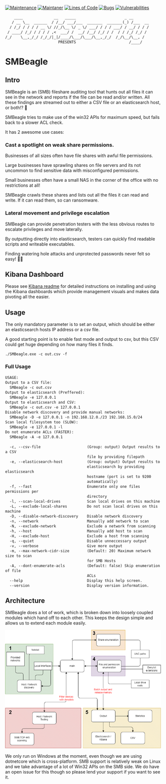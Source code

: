 [![Maintenance](https://img.shields.io/badge/Maintained%3F-yes-green.svg)](https://GitHub.com/punk-security/pwnspoof/graphs/commit-activity)
[![Maintaner](https://img.shields.io/badge/maintainer-PunkSecurity-blue)](https://www.punksecurity.co.uk)
[![Lines of Code](https://sonarcloud.io/api/project_badges/measure?project=punk-security_SMBeagle&metric=ncloc)](https://sonarcloud.io/summary/new_code?id=punk-security_SMBeagle)
[![Bugs](https://sonarcloud.io/api/project_badges/measure?project=punk-security_SMBeagle&metric=bugs)](https://sonarcloud.io/summary/new_code?id=punk-security_SMBeagle)
[![Vulnerabilities](https://sonarcloud.io/api/project_badges/measure?project=punk-security_SMBeagle&metric=vulnerabilities)](https://sonarcloud.io/summary/new_code?id=punk-security_SMBeagle)

```
    ____              __   _____                      _ __       
   / __ \__  ______  / /__/ ___/___  _______  _______(_) /___  __
  / /_/ / / / / __ \/ //_/\__ \/ _ \/ ___/ / / / ___/ / __/ / / /
 / ____/ /_/ / / / / ,<  ___/ /  __/ /__/ /_/ / /  / / /_/ /_/ / 
/_/    \__,_/_/ /_/_/|_|/____/\___/\___/\__,_/_/  /_/\__/\__, /  
                        PRESENTS                        /____/   
```                                                       
    
# SMBeagle

## Intro

SMBeagle is an (SMB) fileshare auditing tool that hunts out all files it can see in the network 
and reports if the file can be read and/or written.  All these findings are streamed out to either
a CSV file or an elasticsearch host, or both!?  🚀

SMBeagle tries to make use of the win32 APIs for maximum speed, but fails back to a slower ACL check.

It has 2 awesome use cases:

### Cast a spotlight on weak share permissions.
Businesses of all sizes often have file shares with awful file permissions.  

Large businesses have sprawling shares on file servers and its not uncommon to find sensitive data with misconfigured permissions. 

Small businesses often have a small NAS in the corner of the office with no restrictions at all!

SMBeagle crawls these shares and lists out all the files it can read and write.  If it can read them, so can ransomware. 
    
### Lateral movement and privilege escalation
SMBeagle can provide penetration testers with the less obvious routes to escalate privileges and move laterally.

By outputting directly into elasticsearch, testers can quickly find readable scripts and writeable executables.

Finding watering hole attacks and unprotected passwords never felt so easy! 🐱‍👤

## Kibana Dashboard
Please see [Kibana readme](/kibana/README.md) for detailed instructions on installing and using the Kibana dashboards which
provide management visuals and makes data pivoting all the easier.

## Usage

The only mandatory parameter is to set an output, which should be either an elasticsearch hosts IP address or a csv file.

A good starting point is to enable fast mode and output to csv, but this CSV could get huge depending on how many files it finds.

```
./SMBeagle.exe -c out.csv -f
```

### Full Usage

```
USAGE:
Output to a CSV file:
  SMBeagle -c out.csv
Output to elasticsearch (Preffered):
  SMBeagle -e 127.0.0.1
Output to elasticsearch and CSV:
  SMBeagle -c out.csv -e 127.0.0.1
Disable network discovery and provide manual networks:
  SMBeagle -D -e 127.0.0.1 -n 192.168.12.0./23 192.168.15.0/24
Scan local filesystem too (SLOW):
  SMBeagle -e 127.0.0.1 -l
Do not enumerate ACLs (FASTER):
  SMBeagle -A -e 127.0.0.1

  -c, --csv-file                     (Group: output) Output results to a CSV
                                     file by providing filepath
  -e, --elasticsearch-host           (Group: output) Output results to
                                     elasticsearch by providing elasticsearch
                                     hostname (port is set to 9200
                                     automatically)
  -f, --fast                         Enumerate only one files permissions per
                                     directory
  -l, --scan-local-drives            Scan local drives on this machine
  -L, --exclude-local-shares         Do not scan local drives on this machine
  -D, --disable-network-discovery    Disable network discovery
  -n, --network                      Manually add network to scan
  -N, --exclude-network              Exclude a network from scanning
  -h, --host                         Manually add host to scan
  -H, --exclude-host                 Exclude a host from scanning
  -q, --quiet                        Disable unneccessary output
  -v, --verbose                      Give more output
  -m, --max-network-cidr-size        (Default: 20) Maximum network size to scan
                                     for SMB Hosts
  -A, --dont-enumerate-acls          (Default: false) Skip enumeration of file
                                     ACLs
  --help                             Display this help screen.
  --version                          Display version information.
```

## Architecture

SMBeagle does a lot of work, which is broken down into loosely coupled modules which hand off to each other.
This keeps the design simple and allows us to extend each module easily.

![Schematic](Docs/schematic.png)

We only run on Windows at the moment, even though we are using dotnetcore which is cross-platform.  SMB support is relatively
 weak on Linux and we take advantage of a lot of Win32 APIs on the SMB side.  We do have an open issue for this though so 
 please lend your support if you want to see it.
